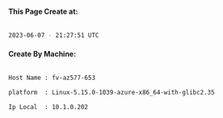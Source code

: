 
   
#### This Page Create at:

```bash

2023-06-07 - 21:27:51 UTC

```

#### Create By Machine:

```bash

Host Name : fv-az577-653

platform  : Linux-5.15.0-1039-azure-x86_64-with-glibc2.35

Ip Local  : 10.1.0.202

```

